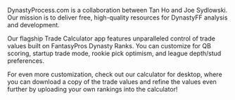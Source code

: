 DynastyProcess.com is a collaboration between Tan Ho and Joe Sydlowski. Our mission is to deliver free, high-quality resources for DynastyFF analysis and development.

Our flagship Trade Calculator app features unparalleled control of trade values built on FantasyPros Dynasty Ranks. You can customize for QB scoring, startup trade mode, rookie pick optimism, and league depth/stud preferences.

For even more customization, check out our calculator for desktop, where you can download a copy of the trade values and refine the values even further by uploading your own rankings into the calculator!

